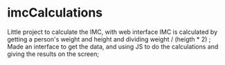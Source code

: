 # imcCalculations
Little project to calculate the IMC, with web interface 
IMC is calculated by getting a person's weight and height and dividing weight / (heigth * 2) ;
Made an interface to get the data, and using JS to do the calculations and giving the results on the screen;
